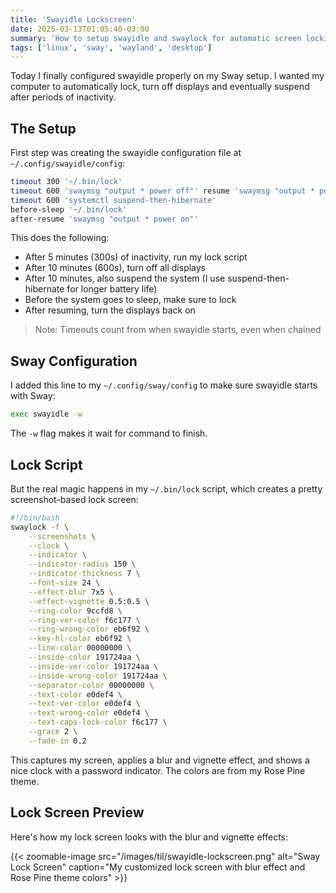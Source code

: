 ```yaml
---
title: 'Swayidle Lockscreen'
date: 2025-03-13T01:05:40-03:00
summary: 'How to setup swayidle and swaylock for automatic screen locking and power management in Sway'
tags: ['linux', 'sway', 'wayland', 'desktop']
---
```


Today I finally configured swayidle properly on my Sway setup. I wanted my computer to automatically lock, turn off displays and eventually suspend after periods of inactivity.

## The Setup

First step was creating the swayidle configuration file at `~/.config/swayidle/config`:

```bash
timeout 300 '~/.bin/lock'
timeout 600 'swaymsg "output * power off"' resume 'swaymsg "output * power on"'
timeout 600 'systemctl suspend-then-hibernate'
before-sleep '~/.bin/lock'
after-resume 'swaymsg "output * power on"'
```

This does the following:

- After 5 minutes (300s) of inactivity, run my lock script
- After 10 minutes (600s), turn off all displays
- After 10 minutes, also suspend the system (I use suspend-then-hibernate for longer battery life)
- Before the system goes to sleep, make sure to lock
- After resuming, turn the displays back on

> Note: Timeouts count from when swayidle starts, even when chained

## Sway Configuration

I added this line to my `~/.config/sway/config` to make sure swayidle starts with Sway:

```bash
exec swayidle -w
```

The `-w` flag makes it wait for command to finish.

## Lock Script

But the real magic happens in my `~/.bin/lock` script, which creates a pretty screenshot-based lock screen:

```bash
#!/bin/bash
swaylock -f \
	--screenshots \
	--clock \
	--indicator \
	--indicator-radius 150 \
	--indicator-thickness 7 \
	--font-size 24 \
	--effect-blur 7x5 \
	--effect-vignette 0.5:0.5 \
	--ring-color 9ccfd8 \
	--ring-ver-color f6c177 \
	--ring-wrong-color eb6f92 \
	--key-hl-color eb6f92 \
	--line-color 00000000 \
	--inside-color 191724aa \
	--inside-ver-color 191724aa \
	--inside-wrong-color 191724aa \
	--separator-color 00000000 \
	--text-color e0def4 \
	--text-ver-color e0def4 \
	--text-wrong-color e0def4 \
	--text-caps-lock-color f6c177 \
	--grace 2 \
	--fade-in 0.2
```

This captures my screen, applies a blur and vignette effect, and shows a nice clock with a password indicator. The colors are from my Rose Pine theme.

## Lock Screen Preview

Here's how my lock screen looks with the blur and vignette effects:

{{< zoomable-image src="/images/til/swayidle-lockscreen.png"
                   alt="Sway Lock Screen"
                   caption="My customized lock screen with blur effect and Rose Pine theme colors" >}}
